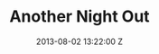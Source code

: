 ---
title: Another Night Out
date: 2013-08-02 13:22:00 Z

position: 0
client: Unkle
video: https://vimeo.com/71561536
image: "/uploads/unkle-another-night-out.jpg"

director: Toby Dye
production-company: RSA
awards: 
- Nominated best cinematography UKMVAs 2012
layout: page
---